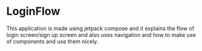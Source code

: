# LoginFlow

This application is made using jetpack compose and it explains the flow of login screen/sign up screen and also uses navigation and how to make use of components and use them nicely.
